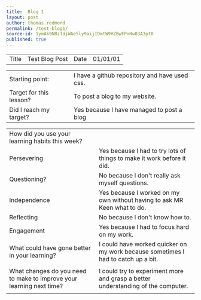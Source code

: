 ```yaml
---
title:  Blog 1
layout: post
author: thomas.redmond
permalink: /test-blog1/
source-id: 1ymAk9NRz1djWAe5ly9aijIDmtW9HZBwFPxHw83A3pt0
published: true
---
```

<table>
  <tr>
    <td>Title</td>
    <td>Test Blog Post</td>
    <td>Date</td>
    <td>01/01/01</td>
  </tr>
</table>


<table>
  <tr>
    <td>Starting point:</td>
    <td>I have a github repository and have used css.</td>
  </tr>
  <tr>
    <td>Target for this lesson?</td>
    <td>To post a blog to my website.</td>
  </tr>
  <tr>
    <td>Did I reach my target? </td>
    <td>Yes because I have managed to post a blog</td>
  </tr>
</table>


<table>
  <tr>
    <td>How did you use your learning habits this week?</td>
    <td></td>
  </tr>
  <tr>
    <td>Persevering</td>
    <td>Yes because I had to try lots of things to make it work before it did.</td>
  </tr>
  <tr>
    <td>Questioning?</td>
    <td>No because I don't really ask myself questions.</td>
  </tr>
  <tr>
    <td>Independence</td>
    <td>Yes because I worked on my own without having to ask MR Keen what to do.</td>
  </tr>
  <tr>
    <td>Reflecting</td>
    <td>No because I don't know how to.</td>
  </tr>
  <tr>
    <td>Engagement</td>
    <td>Yes because I had to focus hard on my work.</td>
  </tr>
  <tr>
    <td>What could have gone better in your learning?</td>
    <td>I could have worked quicker on my work because sometimes I had to catch up a bit. </td>
  </tr>
  <tr>
    <td></td>
    <td></td>
  </tr>
  <tr>
    <td>What changes do you need to make to improve your learning next time?</td>
    <td>I could try to experiment more and grasp a better understanding of the computer. </td>
  </tr>
  <tr>
    <td></td>
    <td></td>
  </tr>
</table>


